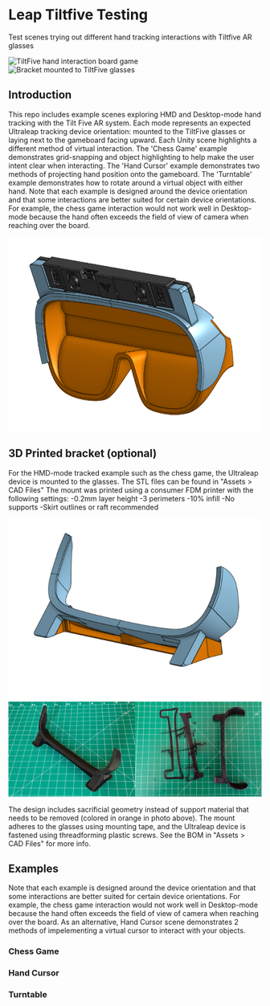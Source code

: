# Leap Tiltfive Testing
 Test scenes trying out different hand tracking interactions with Tiltfive AR glasses

![TiltFive hand interaction board game](imgs/hmd_interaction.gif)
![Bracket mounted to TiltFive glasses](imgs/HMD_mount.PNG)

## Introduction
 This repo includes example scenes exploring HMD and Desktop-mode hand tracking with the Tilt Five AR system. Each mode represents an expected Ultraleap tracking device orientation: mounted to the TiltFive glasses or laying next to the gameboard facing upward. Each Unity scene highlights a different method of virtual interaction. The 'Chess Game' example demonstrates grid-snapping and object highlighting to help make the user intent clear when interacting. The 'Hand Cursor' example demonstrates two methods of projecting hand position onto the gameboard. The 'Turntable' example demonstrates how to rotate around a virtual object with either hand. Note that each example is designed around the device orientation and that some interactions are better suited for certain device orientations. For example, the chess game interaction would not work well in Desktop-mode because the hand often exceeds the field of view of camera when reaching over the board.

![CAD design](imgs/tiltfive_CAD_Assm.PNG)

## 3D Printed bracket (optional)
 For the HMD-mode tracked example such as the chess game, the Ultraleap device is mounted to the glasses. The STL files can be found in "Assets > CAD Files" The mount was printed using a consumer FDM printer with the following settings:
-0.2mm layer height
-3 perimeters
-10% infill
-No supports
-Skirt outlines or raft recommended

![print orientation](imgs/tiltfive_mount2_printOrientation3.PNG)
![print orientation](imgs/print_post.jpg)

 The design includes sacrificial geometry instead of support material that needs to be removed (colored in orange in photo above). The mount adheres to the glasses using mounting tape, and the Ultraleap device is fastened using threadforming plastic screws. See the BOM in "Assets > CAD Files" for more info.

## Examples

 Note that each example is designed around the device orientation and that some interactions are better suited for certain device orientations. For example, the chess game interaction would not work well in Desktop-mode because the hand often exceeds the field of view of camera when reaching over the board. As an alternative, Hand Cursor scene demonstrates 2 methods of impelementing a virtual cursor to interact with your objects.

### Chess Game


### Hand Cursor


### Turntable